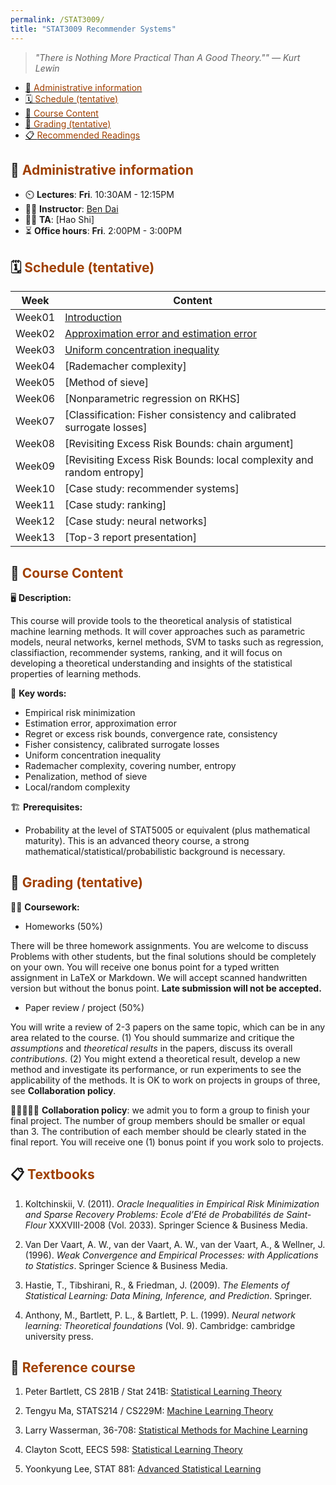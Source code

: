 ```yaml
---
permalink: /STAT3009/
title: "STAT3009 Recommender Systems"
---
```


> *"There is Nothing More Practical Than A Good Theory."" — Kurt Lewin*

- [📝 <span style="color:#A04000"> Administrative information </span>](#--administrative-information-)
- [🗓️ <span style="color:#A04000"> Schedule (tentative) </span>](#️--schedule-tentative-)
- [🧾 <span style="color:#A04000"> Course Content </span>](#--course-content-)
- [💯 <span style="color:#A04000"> Grading (tentative) </span>](#--grading-tentative-)
- [📋 <span style="color:#A04000"> Recommended Readings </span>](#--recommended-readings-)


## 📝 <span style="color:#A04000"> Administrative information </span>

- ⏲️ **Lectures**: **Fri**. 10:30AM - 12:15PM
- 👨‍🏫 **Instructor**: [Ben Dai](http://www.bendai.org)
- 👨‍💼 **TA**: [Hao Shi]
- ⏳ **Office hours**: **Fri**. 2:00PM - 3:00PM

## 🗓️ <span style="color:#A04000"> Schedule (tentative) </span>

 Week | Content 
 ------- | ------- | 
 Week01 | [Introduction](/STAT6050_slides/lecture1.pdf) | 
 Week02 | [Approximation error and estimation error](/STAT6050_slides/lecture2.pdf)
 Week03 | [Uniform concentration inequality](/STAT6050_slides/lecture3.pdf)
 Week04 | [Rademacher complexity]
 Week05 | [Method of sieve]
 Week06 | [Nonparametric regression on RKHS]
 Week07 | [Classification: Fisher consistency and calibrated surrogate losses]
 Week08 | [Revisiting Excess Risk Bounds: chain argument]
 Week09 | [Revisiting Excess Risk Bounds: local complexity and random entropy]
 Week10 | [Case study: recommender systems]
 Week11 | [Case study: ranking]
 Week12 | [Case study: neural networks]
 Week13 | [Top-3 report presentation]

## 🧾 <span style="color:#A04000"> Course Content </span> 

🖥️ **Description:**

This course will provide tools to the theoretical analysis of statistical machine learning methods. It will cover approaches such as parametric models, neural networks, kernel methods, SVM to tasks such as regression, classifiaction, recommender systems, ranking, and it will focus on developing a theoretical understanding and insights of the statistical properties of learning methods. 

🔑 **Key words:**

- Empirical risk minimization
- Estimation error, approximation error
- Regret or excess risk bounds, convergence rate, consistency
- Fisher consistency, calibrated surrogate losses
- Uniform concentration inequality
- Rademacher complexity, covering number, entropy
- Penalization, method of sieve
- Local/random complexity

🏗️ **Prerequisites:**

- Probability at the level of STAT5005 or equivalent (plus mathematical maturity). This is an advanced theory course, a strong mathematical/statistical/probabilistic background is necessary.


## 💯 <span style="color:#A04000"> Grading (tentative) </span>

👨‍💻 **Coursework:**

- Homeworks (50%)

There will be three homework assignments. You are welcome to discuss Problems with other students, but the final solutions should be completely on your own. You will receive one bonus point for a typed written assignment in LaTeX or Markdown. We will accept scanned handwritten version but without the bonus point. **Late submission will not be accepted.**


- Paper review / project (50%)

You will write a review of 2-3 papers on the same topic, which can be in any area related to the course. (1) You should summarize and critique the *assumptions* and *theoretical results* in the papers, discuss its overall *contributions*. (2) You might extend a theoretical result, develop a new method and investigate its performance, or run experiments to see the applicability of the methods.
It is OK to work on projects in groups of three, see **Collaboration policy**.


👨🏻‍🤝‍👨🏾 **Collaboration policy**: we admit you to form a group to finish your final project. The number of group members should be smaller or equal than 3. The contribution of each member should be clearly stated in the final report. You will receive one (1) bonus point if you work solo to projects.

## 📋 <span style="color:#A04000"> Textbooks </span>

1. Koltchinskii, V. (2011). *Oracle Inequalities in Empirical Risk Minimization and Sparse Recovery Problems: Ecole d’Eté de Probabilités de Saint-Flour* XXXVIII-2008 (Vol. 2033). Springer Science & Business Media.

2. Van Der Vaart, A. W., van der Vaart, A. W., van der Vaart, A., & Wellner, J. (1996). *Weak Convergence and Empirical Processes: with Applications to Statistics*. Springer Science & Business Media.

3. Hastie, T., Tibshirani, R., & Friedman, J. (2009). *The Elements of Statistical Learning: Data Mining, Inference, and Prediction*. Springer.

4. Anthony, M., Bartlett, P. L., & Bartlett, P. L. (1999). *Neural network learning: Theoretical foundations* (Vol. 9). Cambridge: cambridge university press.



## 🧾 <span style="color:#A04000"> Reference course </span>

1. Peter Bartlett, CS 281B / Stat 241B: [Statistical Learning Theory](https://bcourses.berkeley.edu/courses/1409209)

2. Tengyu Ma, STATS214 / CS229M: [Machine Learning Theory](http://web.stanford.edu/class/stats214/)

3. Larry Wasserman, 36-708: [Statistical Methods for Machine Learning](http://www.stat.cmu.edu/~larry/=sml/)

4. Clayton Scott, EECS 598: [Statistical Learning Theory](http://web.eecs.umich.edu/~cscott/past_courses/eecs598w14/)

5. Yoonkyung Lee, STAT 881: [Advanced Statistical Learning](https://www.asc.ohio-state.edu/lee.2272/)